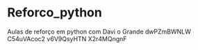 # Reforco_python
Aulas de reforço em python com Davi o Grande dwPZmBWNLW
 C54uVAcoc2 v6V9QsyHTN X2r4MQngnF